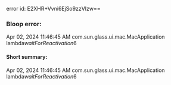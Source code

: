 error id: E2XHR+Vvni6EjSo9zzVIzw==
### Bloop error:

Apr 02, 2024 11:46:45 AM com.sun.glass.ui.mac.MacApplication lambda$waitForReactivation$6
#### Short summary: 

Apr 02, 2024 11:46:45 AM com.sun.glass.ui.mac.MacApplication lambda$waitForReactivation$6